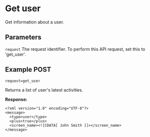 Get user
==============

Get information about a user.


Parameters
----
`request` The request identifier. To perform this API request, set this to 'get_user'.


Example POST
----
`
request=get_user
`

Returns a list of user's latest activities.

**Response:**
```
<?xml version="1.0" encoding="UTF-8"?>
<message>
  <type>user</type>
  <plus>true</plus>
  <screen_name><![CDATA[ John Smith ]]></screen_name>
</message>
```
